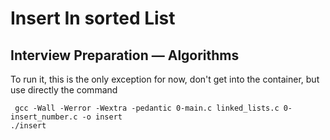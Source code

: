 # Insert In sorted List
## Interview Preparation ― Algorithms
To run it, this is the only exception for now, don't get into the container, but use directly the command
```angular2html
 gcc -Wall -Werror -Wextra -pedantic 0-main.c linked_lists.c 0-insert_number.c -o insert
./insert
```
